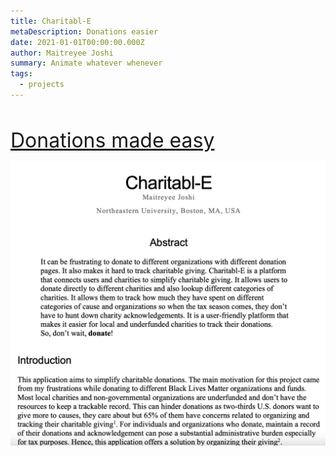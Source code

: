 ```yaml
---
title: Charitabl-E
metaDescription: Donations easier 
date: 2021-01-01T00:00:00.000Z
author: Maitreyee Joshi
summary: Animate whatever whenever
tags:
  - projects
---
```


&nbsp;


<a style="font-size:2rem;" href="https://github.com/sillygrinch/charitable-E/blob/main/Charitabl-E.pdf">Donations made easy</a>

![charity](/static/img/shot.png)
